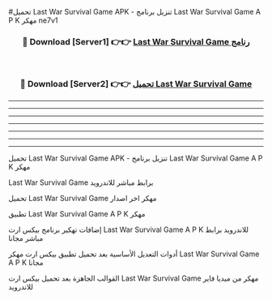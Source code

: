 #تحميل Last War Survival Game  APK - تنزيل برنامج Last War Survival Game  A P K مهكر ne7v1 



<div align="center">
<h3>🔴 Download [Server1] 👉👉 <a href="https://apkdownload10.web.app/?title=Last War Survival Game ">Last War Survival Game  رنامج</a></h3><br>

<h3>🔴 Download [Server2] 👉👉 <a href="https://apkdownload10.web.app/?title=Last War Survival Game ">تحميل Last War Survival Game  </a></h3>
</div>


----------------------------------------------------------

----------------------------------------------------------

----------------------------------------------------------

----------------------------------------------------------

----------------------------------------------------------

----------------------------------------------------------

----------------------------------------------------------

تحميل Last War Survival Game  APK - تنزيل برنامج Last War Survival Game  A P K مهكر

Last War Survival Game  برابط مباشر للاندرويد

تحميل Last War Survival Game  مهكر اخر اصدار

تطبيق Last War Survival Game  A P K مهكر

إضافات تهكير برنامج بيكس ارت Last War Survival Game  A P K للاندرويد برابط مباشر مجانا

أدوات التعديل الأساسية بعد تحميل تطبيق بيكس ارت مهكر Last War Survival Game  A P K مجانا

القوالب الجاهزة بعد تحميل بيكس ارت Last War Survival Game  مهكر من ميديا فاير للاندرويد


